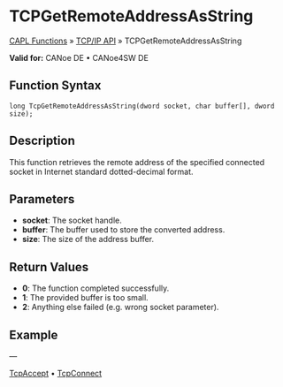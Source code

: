 # TCPGetRemoteAddressAsString

[CAPL Functions](../../CAPLfunctions.md) » [TCP/IP API](../CAPLfunctionsTCPIPOverview.md) » TCPGetRemoteAddressAsString

**Valid for:** CANoe DE • CANoe4SW DE

## Function Syntax

```plaintext
long TcpGetRemoteAddressAsString(dword socket, char buffer[], dword size);
```

## Description

This function retrieves the remote address of the specified connected socket in Internet standard dotted-decimal format.

## Parameters

- **socket**: The socket handle.
- **buffer**: The buffer used to store the converted address.
- **size**: The size of the address buffer.

## Return Values

- **0**: The function completed successfully.
- **1**: The provided buffer is too small.
- **2**: Anything else failed (e.g. wrong socket parameter).

## Example

—

[TcpAccept](CAPLfunctionTCPAccept.md) • [TcpConnect](CAPLfunctionTCPConnect.md)
